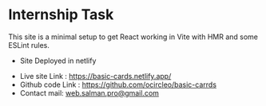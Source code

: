 # Internship Task

This site is a minimal setup to get React working in Vite with HMR and some ESLint rules.

- Site Deployed in netlify

* Live site Link : https://basic-cards.netlify.app/
* Github code Link : https://github.com/ocircleo/basic-carrds
* Contact mail: web.salman.pro@gmail.com
